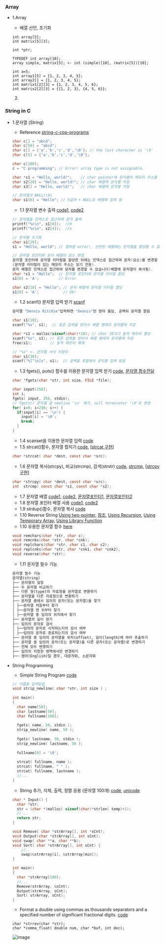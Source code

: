 ### Array
* 1.Array
    * 배열 선언, 초기화
    ```
    int array[5];
    int matrix[5][3];

    int *ptr;

    TYPEDEF int array[10];
    array simple, matrix[5]; <- int (simple)[10], (matrix[5])[10];

    int a=5;
    int array1[5] = {1, 2, 3, 4, 5};
    int array2[] = {1, 2, 3, 4, 5};
    int matrix1[2][3] = {1, 2, 3, 4, 5, 6};
    int matrix2[2][3] = {{1, 2, 3}, {4, 5, 6}};
    
    ```   
    
  2. 
### String in C
* 1.문자열 (String)
    * Reference [string-c-cpp-programs](https://www.geeksforgeeks.org/string-c-cpp-programs/)
    ```c
    char c[] = "abcd";
    char c[50] = "abcd";
    char c[] = {'a','b','c','d','\0'}; // the last character is '\0'
    char c[5] = {'a','b','c','d','\0'};
    
    char c[100];
    c = "C programming"; // Error! array type is not assignable.
    ```
    ```c
    char *s1 = "Hello, world!";    // char pointer에 문자열의 메모리 주소를 저장
    char s2[20] = "Hello, world!"; // char 배열에 문자열 저장
    char s3[] = "Hello, world!";   // char 배열에 문자열 저장
  
    // 문자열과 NULL(\0)
    char s1[6] = "Hello"; // 5글자 + NULL로 배열에 입력 됨
    ```
    
    *  1.1 문자열 변수 출력 [code1](https://github.com/csbyun-data/C-Pro/blob/main/chap01/String_in_C/String_output1.c), [code2](https://github.com/csbyun-data/C-Pro/blob/main/chap01/String_in_C/String_output2.c)
    ```c
    // 문자열을 인덱스로 접근하여 문자 출력
    printf("%c\n", s1[0]);  //H
    printf("%c\n", s2[4]);  //o
    ```
    ```c
    // 문자열 초기화
    char s1[20];
    s1 = "Hello, world"; // 컴파일 error!, 선언된 배열에는 문자열을 할당할 수 없음
    
    // 문자열 포인터와 문자 배열의 요소 변경
    문자열 포인터에 문자열 리터럴을 할당한 뒤에는 인덱스로 접근하여 문자(요소)를 변경할 수 없음
    (문자열 리터럴이 있는 메모리 주소는 읽기 전용).
    문자 배열은 인덱스로 접근하여 문자를 변경할 수 있습니다(배열에 문자열이 복사됨).
    char *s1 = "Hello";  // 문자열 포인터에 문자열 리터럴 할당
    s1[0] = 'A';         // Error
  
    char s2[10] = "Hello"; // 문자 배열에 문자열 리터럴 할당
    s1[0] = 'A';           // Ok!
    ```
    
    *  1.2 scanf() 문자열 입력 받기 [scanf](https://github.com/csbyun-data/C-Pro/blob/main/chap01/String_in_C/String_input1.c)
    ```c
    문자열 "Dennis Ritchie"입력하면 "Dennis"만 받아 들임, 공백뒤 문자열 잘림
    ```
    ```c
    char s1[10];
    scanf("%s", s1);  // 표준 입력을 받아서 배열 행태의 문자열에 저장
  
    char *s1 = malloc(sizeof(char)*10); // char 10크기 동적 메모리 할당
    scanf("%s", s1); // 표준 입력을 받아서 배열 형태의 문자열에 저장
    free(s1);        // 동적 메모리 해제
  
    // "%s" <- 문자열 서식 지정자
    char s1[30];
    scanf("%[^\n]s", s1);  // 공백을 포함해서 문자열 입력 받음
    ```
    *  1.3 fgets(), puts() 함수를 이용한 문자열 입력 받기 [code](https://github.com/csbyun-data/C-Pro/blob/main/chap01/String_in_C/String_gets1.c), [문자열 함수전달](https://github.com/csbyun-data/C-Pro/blob/main/chap01/String_in_C/Passing_String1.c)
    ```c
    char *fgets(char *str, int size, FILE *file);
  
    char input(256];
    int i;
    fgets( input, 256, stdin);
    // fgets() 문자열 끝 newline '\n' 제거, null terminator '\0'로 변경
    for( i=0; i<256; i++) {
      if(input[i] == '\n') {
        input[i] = '\0';
        break;
      }
    }
    ```
    *  1.4 scanset을 이용한 문자열 입력 [code](https://github.com/csbyun-data/C-Pro/blob/main/chap01/String_in_C/String_scanset1.c)
    *  1.5 strcat()함수, 문자열 합치기 [code](https://github.com/csbyun-data/C-Pro/blob/main/chap01/String_in_C/String_strcat1.c), [[strcat 구현](https://github.com/csbyun-data/C-Pro/blob/main/chap01/String_in_C/my_strcat.c)]
    ```c
    char *strcat( char *dest, const char *src);
    ```
    *  1.6 문자열 복사(strcpy), 비교(strcmp), 검색(strstr) [code](https://github.com/csbyun-data/C-Pro/blob/main/chap01/String_in_C/String_func1.c), [strcmp](https://github.com/csbyun-data/C-Pro/blob/main/chap01/String_in_C/String_strcmp1.c), [[strcpy 구현](https://github.com/csbyun-data/C-Pro/blob/main/chap01/String_in_C/my_strcpy.c)]
    ```c
    char *strcpy( char *dest, const char *src);
    int  strcmp( const char *s1, const char *s2);
    ```
    *  1.7 문자열 배열 [code1](https://github.com/csbyun-data/C-Pro/blob/main/chap01/String_in_C/String_array1.c), [code2](https://github.com/csbyun-data/C-Pro/blob/main/chap01/String_in_C/String_array2.c), [문자열포인터1](https://github.com/csbyun-data/C-Pro/blob/main/chap01/String_in_C/String_array3.c), [문자열포인터2](https://github.com/csbyun-data/C-Pro/blob/main/chap01/String_in_C/String_array4.c)
    *  1.8 문자열 포인터 배열 사용 [code1](https://github.com/csbyun-data/C-Pro/blob/main/chap01/String_in_C/String_parray1.c), [code2](https://github.com/csbyun-data/C-Pro/blob/main/chap01/String_in_C/String_parray2.c)
    *  1.9 strdup()함수, 문자열 복사 [code](https://github.com/csbyun-data/C-Pro/blob/main/chap01/String_in_C/String_strdup1.c)
    *  1.10 Reverse String [Using two-pointer](https://github.com/csbyun-data/C-Pro/blob/main/chap01/String_in_C/Reverse_String.c), [참조](https://www.geeksforgeeks.org/reverse-string-in-c/), [Using Recursion](https://github.com/csbyun-data/C-Pro/blob/main/chap01/String_in_C/Reverse_String2.c), [Using Temporary Array](https://github.com/csbyun-data/C-Pro/blob/main/chap01/String_in_C/Reverse_String3.c), [Using Library Function](https://github.com/csbyun-data/C-Pro/blob/main/chap01/String_in_C/Reverse_String4.c)
    *  1.10 유용한 문자열 함수 [here](https://github.com/csbyun-data/C-Pro/blob/main/chap01/String_in_C/Useful_string_function.c)
    ```c
    void remchars(char *str, char c);
    void remcnks(char *str, char *cnk);
    void replchars(char *str, char c1, char c2);
    void replcnks(char *str, char *cnk1, char *cnk2);
    void reverse(char *str);
    ```
    * 1.11 문자열 필수 기능
    ```txt
    문자열 필수 기능
    문자열(string)
    ├── 문자열의 설정
    ├── 두 문자열 비교하기
    ├── 다른 형(type)의 자료형을 문자열로 변환하기
    ├── 문자열을 다른 자료형으로 변환하기
    ├── 문자열 중에서 임의의 문자(또는 문자열)을 찾기
    │ ├──문자열 처음부터 찾기
    │ ├──문자열 맨 뒤부터 찾기
    │ ├──문자열 중 임의의 위치에서 찾기
    ├── 문자열의 길이 얻기
    ├── 임의의 문자로 검사
    │ ├──임의의 문자로 시작하는지의 검사 여부
    │ ├──임의의 문자로 종료하는지의 검사 여부
    ├── 문자열 중 임의의 문자열을 위치(offset), 길이(length)에 따라 추출하기
    ├── 문자열 중 임의의 문자(또는 문자열)을 다른 문자(또는 문자열)로 변경하기
    ├── 전체 모두 변경하기
    ├── 임의의 지정한 영역에서만 변경하기
    ├── 영어(English)일 경우, 대문자화, 소문자화
    ```

* String Programming
    * Simple String Program [code](https://github.com/csbyun-data/C-Pro/blob/main/chap01/String_in_C/Small_Program1.c)
    ```c
    // 이름을 입력받음
    void strip_newline( char *str, int size ) ;
     
    int main()
    {
      char name[50];
      char lastname[50];
      char fullname[100]; 
     
      fgets( name, 50, stdin );
      strip_newline( name, 50 );
      
      fgets( lastname, 50, stdin );
      strip_newline( lastname, 50 );
      
      fullname[0] = '\0';            
      
      strcat( fullname, name );
      strcat( fullname, " " );
      strcat( fullname, lastname );
      //...
    }
    ```
    * String 추가, 삭제, 출력, 정렬 응용 (문자열 100개) [code](https://github.com/csbyun-data/C-Pro/blob/main/chap01/String_in_C/String_Pro1.c), [unicode](https://github.com/csbyun-data/C-Pro/blob/main/chap01/String_in_C/String_Pro_Unicode.c)
    ```c
    char * Input() {
      char *str;
      str = (char *)malloc( sizeof(char)*strlen( temp)+1);
      //...
      return str;
    }
    
    void Remove( char *strArray[], int *sCnt);
    void Output(char *strArray[], int sCnt);
    void swap( char **a, char **b);
    void Sort( char *strArray[], int sCnt) {
    	//..
    	swap(&strArray[i], &strArray[min]);
    }
    
    int main()
    {
      char *strArray[100];
      //...
      Remove(strArray, &sCnt);
      Output(strArray, sCnt);
      Sort( strArray, sCnt);
    }
    ```
    * Format a double using commas as thousands separators and a specified number of significant fractional digits.
      [code](https://github.com/csbyun-data/C-Pro/blob/main/chap01/String_in_C/commaflt.c)
    ```
    char *strrev(char *str);
    char *comma_float( double num, char *buf, int dec);
    ```
    ![image](https://github.com/user-attachments/assets/18ba751a-5892-4496-9dc4-9a38699aa27c)



